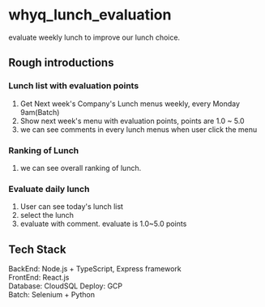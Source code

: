 # whyq_lunch_evaluation

evaluate weekly lunch to improve our lunch choice. 

## Rough introductions

### Lunch list with evaluation points

1. Get Next week's Company's Lunch menus weekly, every Monday 9am(Batch)
2. Show next week's menu with evaluation points, points are 1.0 ~ 5.0 
3. we can see comments in every lunch menus when user click the menu

### Ranking of Lunch

1. we can see overall ranking of lunch.

### Evaluate daily lunch
1. User can see today's lunch list
2. select the lunch 
3. evaluate with comment. evaluate is 1.0~5.0 points


## Tech Stack

BackEnd: Node.js + TypeScript, Express framework  
FrontEnd: React.js  
Database: CloudSQL
Deploy: GCP  
Batch: Selenium + Python  

